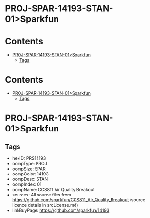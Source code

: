 
PROJ-SPAR-14193-STAN-01>Sparkfun
================================

Contents
========

* [PROJ-SPAR-14193-STAN-01>Sparkfun](#proj-spar-14193-stan-01sparkfun)
	* [Tags](#tags)

Contents
========

* [PROJ-SPAR-14193-STAN-01>Sparkfun](#proj-spar-14193-stan-01sparkfun)
	* [Tags](#tags)

# PROJ-SPAR-14193-STAN-01>Sparkfun

## Tags

- hexID: PRS14193
- oompType: PROJ
- oompSize: SPAR
- oompColor: 14193
- oompDesc: STAN
- oompIndex: 01
- oompName: CCS811 Air Quality Breakout
- sources: All source files from https://github.com/sparkfun/CCS811_Air_Quality_Breakout (source licence details in srcLicense.md)
- linkBuyPage: https://github.com/sparkfun/14193
